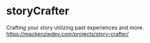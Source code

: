 # storyCrafter
Crafting your story utilizing past experiences and more. 
https://mackenziedev.com/projects/story-crafter/
